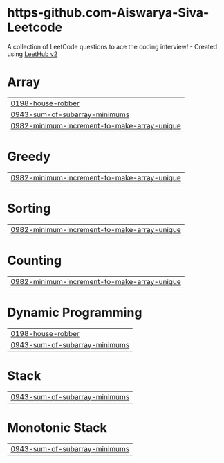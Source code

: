 # https-github.com-Aiswarya-Siva-Leetcode
A collection of LeetCode questions to ace the coding interview! - Created using [LeetHub v2](https://github.com/arunbhardwaj/LeetHub-2.0)


# Array
|  |
| ------- |
| [0198-house-robber](https://github.com/Aiswarya-Siva/https-github.com-Aiswarya-Siva-Leetcode/tree/master/0198-house-robber) |
| [0943-sum-of-subarray-minimums](https://github.com/Aiswarya-Siva/https-github.com-Aiswarya-Siva-Leetcode/tree/master/0943-sum-of-subarray-minimums) |
| [0982-minimum-increment-to-make-array-unique](https://github.com/Aiswarya-Siva/https-github.com-Aiswarya-Siva-Leetcode/tree/master/0982-minimum-increment-to-make-array-unique) |
# Greedy
|  |
| ------- |
| [0982-minimum-increment-to-make-array-unique](https://github.com/Aiswarya-Siva/https-github.com-Aiswarya-Siva-Leetcode/tree/master/0982-minimum-increment-to-make-array-unique) |
# Sorting
|  |
| ------- |
| [0982-minimum-increment-to-make-array-unique](https://github.com/Aiswarya-Siva/https-github.com-Aiswarya-Siva-Leetcode/tree/master/0982-minimum-increment-to-make-array-unique) |
# Counting
|  |
| ------- |
| [0982-minimum-increment-to-make-array-unique](https://github.com/Aiswarya-Siva/https-github.com-Aiswarya-Siva-Leetcode/tree/master/0982-minimum-increment-to-make-array-unique) |
# Dynamic Programming
|  |
| ------- |
| [0198-house-robber](https://github.com/Aiswarya-Siva/https-github.com-Aiswarya-Siva-Leetcode/tree/master/0198-house-robber) |
| [0943-sum-of-subarray-minimums](https://github.com/Aiswarya-Siva/https-github.com-Aiswarya-Siva-Leetcode/tree/master/0943-sum-of-subarray-minimums) |
# Stack
|  |
| ------- |
| [0943-sum-of-subarray-minimums](https://github.com/Aiswarya-Siva/https-github.com-Aiswarya-Siva-Leetcode/tree/master/0943-sum-of-subarray-minimums) |
# Monotonic Stack
|  |
| ------- |
| [0943-sum-of-subarray-minimums](https://github.com/Aiswarya-Siva/https-github.com-Aiswarya-Siva-Leetcode/tree/master/0943-sum-of-subarray-minimums) |